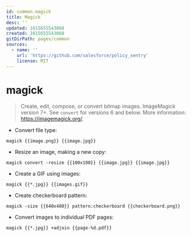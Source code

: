 ```yaml
---
id: common.magick
title: Magick
desc: ''
updated: 1615655543068
created: 1615655543068
gitDirPath: pages/common
sources:
  - name: ''
    url: 'https://github.com/salesforce/policy_sentry'
    license: MIT
---
```

# magick

> Create, edit, compose, or convert bitmap images.
> ImageMagick version 7+. See `convert` for versions 6 and below.
> More information: <https://imagemagick.org/>.

- Convert file type:

`magick {{image.png}} {{image.jpg}}`

- Resize an image, making a new copy:

`magick convert -resize {{100x100}} {{image.jpg}} {{image.jpg}}`

- Create a GIF using images:

`magick {{*.jpg}} {{images.gif}}`

- Create checkerboard pattern:

`magick -size {{640x480}} pattern:checkerboard {{checkerboard.png}}`

- Convert images to individual PDF pages:

`magick {{*.jpg}} +adjoin {{page-%d.pdf}}`

